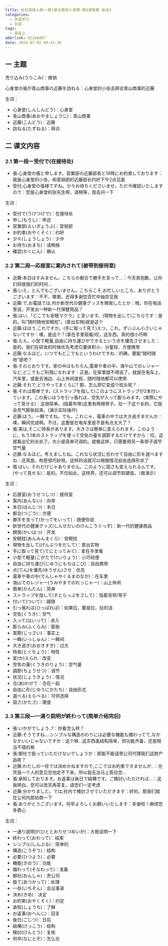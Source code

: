 ```yaml
---
title: 标日高级上册——第1单元風俗と習慣-第4课営業-会话3
categories:
  - 外语学习
  - 日语
tags:
  - 高级上
abbrlink: 822a0d87
date: 2024-07-02 08:43:36
---
```

## 一 主题

売り込み(うりこみ)：推销

心身堂の張が青山商事の近藤を訪ねる：心身堂的小张去拜访青山商事的近藤

<!--more-->

生词：

* 心身堂(しんしんどう)：心身堂
* 青山商事(あおやましょうじ)：青山商事
* 近藤(こんどう)：近藤
* 訪ねる(たずねる)：拜访

## 二  课文内容

### 2.1 第一段ー受付で(在接待处)

* 張:心身堂の張と申します。営業部の近藤部長と14時にお約束しております：我是心身堂的小张，和营销部的近藤部长约好下午2点见面
* 受付:心身堂の張様ですね。少々お待ちくださいませ。ただ今確認いたしますので：您是心身堂的张先生啊，请稍等，我去问一下

生词：

* 受付で(うけつけで)：在接待处
* 申し(もうし)：申述
* 営業部(えいぎょうぶ)：营销部
* お約束(おやくそく)：约好
* 少々(しょうしょう)：少许
* お待ち(おまち)：请稍候
* 確認(かくにん)：确认

### 2.2 第二段—応接室に案内されて(被带到接待室)

* 近藤:本日はすみません。こちらの都合で勝手を言って...：今天真抱歉，让你们将就我们的时间...
* 張:いえ，とんでもございません。こちらこそ,お忙しいところ，ありがとうございます：不不，哪里。还得多谢您百忙中抽空见我
* 近藤:で,お電話では,何か新世代の健康グッズを開発したとか：哦，你在电话里说，开发出一种新一代保健用品？
* 張:はい,「どこでも安眠マクラ」と言います。(現物を出して)こちらです：是的，叫“随时随地安眠枕”。(拿出实物)就是这个
* 近藤:ほほう,これですか。(手に取って見て)えつ，これ，ずいぶん小さいじゃないですか：噢，是这个？(拿在手里观看)哎，这东西。真的很小巧啊
* 張:ええ。小型で軽量,自由に持ち運びができるという点を優先させました：是的。我们在研发的时候优先考虑它要体积小、分量轻、方便携带
* 近藤:なるほど。いつでもどこでもというわけですね：的确，要能“随时随地”是吧？
* 張:そのとおりです。家の中はもちろん,電車や車の中，海や山でのレジャ一など,どこでもご利用になれます：正是。在家里就不用说了，就是在电车上、汽车里，或是去海边、山上休闲度假，随时随地都可以使用
* 近藤:それで,どうやってまくらに? 那，怎么把它变成个枕头呢？
* 張:それは簡単です。(ストラップを指して)このようにストラップが2本付いています。この長いほうを引っ張れば，空気が入って膨らみます。(実際にやって見せる)：这很简单。(指着布带)这里有两根带子。拉一下这个长的，它就会充气膨胀起来。(演示实际操作)
* 近藤:ほう。一瞬ですね。でも，これじゃ，電車の中では大き過ぎませんか：噢，瞬间完成啊。不过，这要是在电车里是不是有点太大了？
* 張:実は,そこに特長があります。大きさは簡単に変えられます。このように，もう1本のストラップを使って空気の量を調節するだけですから：哎。这就看出它的长处了。大小是简单可调的。就像这样，只需要用另一条带子调节空气量
* 近藤:なるほど。考えましたね。これなら状況に合わせて自由に形を選べますね：还真是。构思很巧妙呀。这样的话就可以根据情况自由选择形状了
* 張:はい。それだけじゃありません。このように固さも変えられるんです。(やって見せる)：是的。不仅如此，这样弄，还可以调节软硬度。（做演示）

生词：

* 応接室(おうせつしつ)：接待室
* 案内(あんない)：向导
* 本日(ほんじつ)：本日
* 都合(つごう)：方便
* 勝手を言って(かってをいって)：随便你说
* 新世代の健康グッズ(しんせだいのけんこうぐっず)：新一代的健康商品
* 開発(かいはつ)：开发
* 安眠枕(あんみんまくら)：安眠枕
* 現物を出して(げんぶつをだして)：拿出实物
* 手に取って見て(てにとってみて)：拿在手里看
* 小型で軽量(こがたでけいりょう)：小巧轻便
* 自由に持ち運び(じゆうにもちはこび)：自由携带
* 点(てん)を優先(ゆうせん)させ：优先
* 電車や車の中(でんしゃやくるまのなか)：在车里
* 海山でのレジャー(うみやまでのれっじゃー)：山上休闲
* 簡単(かんたん)：简单
* ストラップを指して(すとらっぷをさして)：指着背带/带子
* 付いて(ついて)：跟随
* 引っ張れば(ひっぱれば)：如果拉，要是拉，拉的话
* 空気(くうき)：空气
* 入って(はいって)：进入
* 膨らみ(ふくらみ)：膨胀
* 実際(じっさい)：事实上
* 一瞬(いっしゅん)：一瞬间
* 大き過ぎ(おおきすぎ)：过大
* 特長(とくちょう)：特性
* 変(か)えられ：改变
* 空気の量(くうきのりょう)：空气量
* 調節(ちょうせつ)：调节
* 状況(じょうきょう)：情况
* 合(あ)わせて：合在一起
* 自由に形(じゆうにかたち)：自由形式
* 選べる(えらべる)：可供选择
* 固さ(かたさ)：硬度

### 2.3 第三段—一通り説明が終わって(简单介绍完后)

* 張:いかがでしょう..?：你看怎么样？
* 近藤:そうですね....シンプルな構造のわりには必要な機能も備わってて,なかなかいいじゃないですか：这个嘛...这东西虽结构简单，但功能齐备，还是相当不错的嘛
* 張:御社で扱っていただけないでしょうか：那能不能请贵公司代理我们这款产品呢？
* 近藤:わたしの一存では決めかねますので,ここではお約束できませんが..：光凭我一个人的意见恐怕定不下来，所以我无法马上答应您...
* 張:承知しております。お返事は後日で結構です。ご検討いただければ...：这我明白。您可以改天再答复。请您们一定考虑
* 近藤:分かりました。では,社内で検討させていただきます：好的。那我们就在公司内部协商一下
* 張:ありがとうございます。何卒よろしくお願いいたします：多谢啦！麻烦您多费心

生词：

* 一通り説明が(ひととおりせつめいが)：大致说明一下
* 終わって(おわって)：结束
* シンプル(しんぷる)：简单的
* 構造(こうぞう)：结构
* 必要(ひつよう)：必要
* 機能(きのう)：功能
* 備わって(そなわって)：准备
* 御社(おんしゃ)：贵公司
* 扱て(あつかって)：处理
* 一存(いちぞん)：会议事录
* 決め(きめ)：决定
* お約束(おやくそく)：约定
* 承知(しょうち)：了解
* お返事(おへんじ)：回复
* 後日(ごじつ)：日后
* 結構(けっこう)：结构
* 検討(けんとう)：复核
* 何卒(なにとぞ)：怎么也